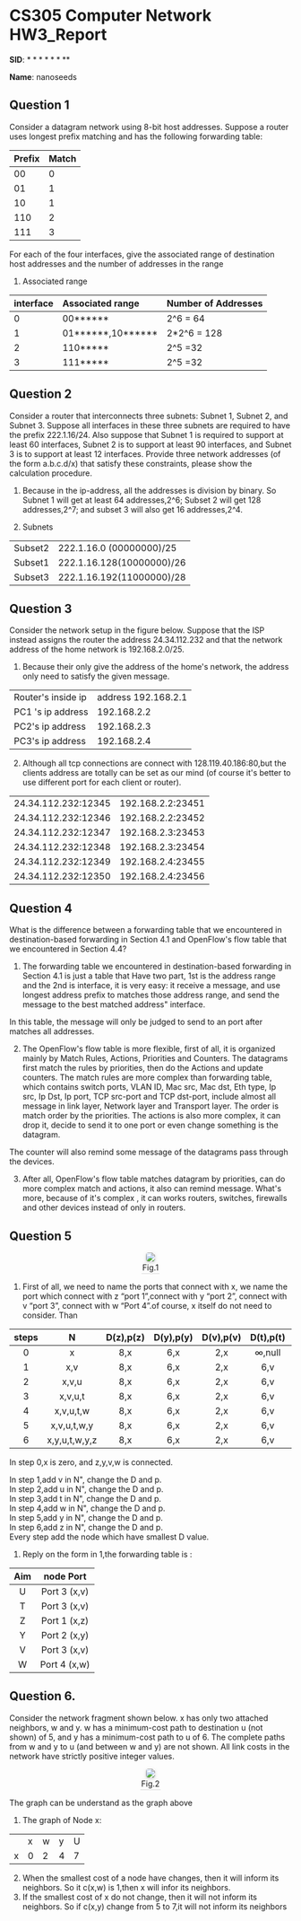<!--
 * @Github: https://github.com/Certseeds/CS305_2019F_Remake
 * @Organization: SUSTech
 * @Author: nanoseeds
 * @Date: 2020-06-19 16:06:56
 * @LastEditors: nanoseeds
 * @LastEditTime: 2021-01-15 12:10:16
 * @License: CC-BY-NC-SA_V4_0 or any later version 
 -->

# CS305 Computer Network HW3_Report

**SID**:  $********$  

**Name**:  nanoseeds  

## Question 1

Consider a datagram network using 8-bit host addresses. Suppose a router uses longest prefix matching and has the following forwarding table:

| Prefix | Match |
| :----- | :---- |
| 00     | 0     |
| 01     | 1     |
| 10     | 1     |
| 110    | 2     |
| 111    | 3     |

For each of the four interfaces, give the associated range of destination host addresses and the number of addresses in the range

1. Associated range

| interface | Associated range              | Number of Addresses |
| :-------- | :---------------------------- | :------------------ |
| 0         | 00\*\*\*\*\*\*                | 2^6 = 64            |
| 1         | 01\*\*\*\*\*\*,10\*\*\*\*\*\* | 2*2^6 = 128         |
| 2         | 110\*\*\*\*\*                 | 2^5 =32             |
| 3         | 111\*\*\*\*\*                 | 2^5 =32             |

## Question 2

Consider a router that interconnects three subnets: Subnet 1, Subnet 2, and Subnet 3. Suppose all interfaces in these three subnets are required to have the prefix 222.1.16/24. Also suppose that Subnet 1 is required to support at least 60 interfaces, Subnet 2 is to support at least 90 interfaces, and Subnet 3 is to support at least 12 interfaces. Provide three network addresses (of the form a.b.c.d/x) that satisfy these constraints, please show the calculation procedure.

1. Because in the ip-address, all the addresses is division by binary. So Subnet 1 will get at least 64 addresses,2^6; Subset 2 will get 128 addresses,2^7; and subset 3 will also get 16 addresses,2^4.

2. Subnets

|         |                           |
| :------ | :------------------------ |
| Subset2 | 222.1.16.0  (00000000)/25 |
| Subset1 | 222.1.16.128(10000000)/26 |
| Subset3 | 222.1.16.192(11000000)/28 |

## Question 3

Consider the network setup in the figure below. Suppose that the ISP instead assigns the router the address 24.34.112.232 and that the network address of the home network is 192.168.2.0/25.

1. Because their only give the address of the home's network, the address only need to satisfy the given message.

|                    |                     |
| :----------------- | :------------------ |
| Router's inside ip | address 192.168.2.1 |
| PC1 's ip address  | 192.168.2.2         |
| PC2's ip address   | 192.168.2.3         |
| PC3's ip address   | 192.168.2.4         |

2. Although all tcp connections are connect with 128.119.40.186:80,but the clients address are totally can be set as our mind (of course it's better to use different port for each client or router).

|                     |                   |
| :------------------ | :---------------- |
| 24.34.112.232:12345 | 192.168.2.2:23451 |
| 24.34.112.232:12346 | 192.168.2.2:23452 |
| 24.34.112.232:12347 | 192.168.2.3:23453 |
| 24.34.112.232:12348 | 192.168.2.3:23454 |
| 24.34.112.232:12349 | 192.168.2.4:23455 |
| 24.34.112.232:12350 | 192.168.2.4:23456 |


## Question 4

What is the difference between a forwarding table that we encountered in destination-based forwarding in Section 4.1 and OpenFlow's flow table that we encountered in Section 4.4?

1. The forwarding table we encountered in destination-based forwarding in Section 4.1 is just a table that Have two part, 1st is the address range and the 2nd  is interface, it is very easy: it receive a message, and use longest address prefix to matches those address range, and send the message to the best matched address" interface. 

  In this table, the message will only be judged to send to an port after matches all addresses.

2. The OpenFlow's flow table is more flexible, first of all, it is organized mainly by Match Rules, Actions, Priorities and Counters.
The datagrams first match the rules by priorities, then do the Actions and update counters. The match rules are more complex than forwarding table, which contains switch ports, VLAN ID, Mac src, Mac dst, Eth type, Ip src, Ip Dst, Ip port, TCP src-port and TCP dst-port, include almost all message in link layer, Network layer and Transport layer. The order is match order by the priorities. The actions is also more complex, it can drop it, decide to send it to one port or even change something is the datagram. 

  The counter will also remind some message of the datagrams pass through the devices.

3. After all, OpenFlow's flow table matches datagram by priorities, can do more complex match and actions, it also can remind message. What's more, because of it's complex , it can works routers, switches, firewalls and other devices instead of only in routers.

## Question 5

<div>
  <img src="./pictures/HW_3_00_02.png"><br />
  <div>Fig.1</div>
</div>

1. First of all, we need to name the ports that connect with x, we name the port which connect with z “port 1”,connect with y “port 2”, connect with v “port 3”, connect with w “Port 4”.of course, x itself do not need to consider. Than 

| steps |       N       | D(z),p(z) | D(y),p(y) | D(v),p(v) | D(t),p(t) | D(u),p(u) | D(w),p(w) |
| :---: | :-----------: | :-------: | :-------: | :-------: | :-------: | :-------: | :-------: |
|   0   |       x       |    8,x    |    6,x    |    2,x    |  ∞,null   |  ∞,null   |    6,x    |
|   1   |      x,v      |    8,x    |    6,x    |    2,x    |    6,v    |    5,v    |    6,x    |
|   2   |     x,v,u     |    8,x    |    6,x    |    2,x    |    6,v    |    5,v    |    6,x    |
|   3   |    x,v,u,t    |    8,x    |    6,x    |    2,x    |    6,v    |    5,v    |    6,x    |
|   4   |   x,v,u,t,w   |    8,x    |    6,x    |    2,x    |    6,v    |    5,v    |    6,x    |
|   5   |  x,v,u,t,w,y  |    8,x    |    6,x    |    2,x    |    6,v    |    5,v    |    6,x    |
|   6   | x,y,u,t,w,y,z |    8,x    |    6,x    |    2,x    |    6,v    |    5,v    |    6,x    |

In step 0,x is zero, and z,y,v,w is connected.

In step 1,add v in N", change the D and p.  
In step 2,add u in N", change the D and p.  
In step 3,add t in N", change the D and p.  
In step 4,add w in N", change the D and p.  
In step 5,add y in N", change the D and p.  
In step 6,add z in N", change the D and p.  
Every step add the node which have smallest D value.  

1. Reply on the form in 1,the forwarding table is :

|  Aim  |  node Port   |
| :---: | :----------: |
|   U   | Port 3 (x,v) |
|   T   | Port 3 (x,v) |
|   Z   | Port 1 (x,z) |
|   Y   | Port 2 (x,y) |
|   V   | Port 3 (x,v) |
|   W   | Port 4 (x,w) |

## Question 6.

Consider the network fragment shown below. x has only two attached neighbors, w and y. w has a minimum-cost path to destination u (not shown) of 5, and y has a minimum-cost path to u of 6. The complete paths from w and y to u (and between w and y) are not shown. All link costs in the network have strictly positive integer values. 

<div>
  <img src="./pictures/HW_3_00_04.png"><br />
  <div>Fig.2</div>
</div>

The graph can be understand as the graph above

1. The graph of Node x:

|       |      |      |      |      |
| :---: | :--- | :--- | :--- | :--- |
|       | x    | w    | y    | U    |
|   x   | 0    | 2    | 4    | 7    |

2. When the smallest cost of a node have changes, then it will inform its neighbors.
So it c(x,w) is 1,then x will infor its neighbors.
3. If the smallest cost of x do not change, then it will not inform its neighbors.
So if c(x,y) change from 5 to 7,it will not inform its neighbors  

<style type="text/css">
div{
  text-align: center;
}
div>div {
  text-align: center;
  border-bottom: 1px solid #d9d9d9;
  display: inline-block;
  padding: 2px;
}
div>img{
  border-radius: 0.3125em;
  box-shadow: 0 2px 4px 0 rgba(34,36,38,.12),0 2px 10px 0 rgba(34,36,38,.08);
}
</style>
